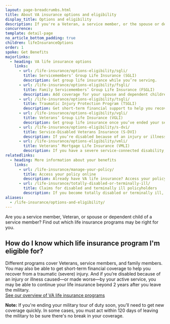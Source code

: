 ```yaml
---
layout: page-breadcrumbs.html
title: About VA insurance options and eligibility
display_title: Options and eligibility
description: If you're a Veteran, a service member, or the spouse or dependent child of a service member, find out which VA life insurance program may be right for you. If you're ending your active-duty service, in some cases you must act within 120 days of leaving the military to ensure no lapse in coverage.
concurrence:
template: detail-page
no_article_bottom_padding: true
children: lifeInsuranceOptions
order: 1
spoke: Get Benefits
majorlinks:
  - heading: VA life insurance options
    links:
      - url: /life-insurance/options-eligibility/sgli/
        title: Servicemembers’ Group Life Insurance (SGLI)
        description: Get group life insurance while you’re serving.
      - url: /life-insurance/options-eligibility/fsgli/
        title: Family Servicemembers’ Group Life Insurance (FSGLI)
        description: Add coverage for your spouse and dependent children (children who rely on you for financial support).
      - url: /life-insurance/options-eligibility/tsgli/
        title: Traumatic Injury Protection Program (TSGLI)
        description: Get short-term financial support to help you recover from a severe injury.
      - url: /life-insurance/options-eligibility/vgli/
        title: Veterans’ Group Life Insurance (VGLI)
        description: Get group life insurance once you’ve ended your service.
      - url: /life-insurance/options-eligibility/s-dvi/
        title: Service-Disabled Veterans Insurance (S-DVI)
        description: If you’re disabled because of an injury or illness caused—or made worse—by your active service, continue your life insurance beyond 2 years after you leave the military.
      - url: /life-insurance/options-eligibility/vmli/
        title: Veterans’ Mortgage Life Insurance (VMLI)
        description: If you have a severe service-connected disability, get mortgage protection insurance for a home that’s been adapted to meet your needs.
relatedlinks:
  - heading: More information about your benefits
    links:
      - url: /life-insurance/manage-your-policy/
        title: Access your policy online
        description: Already have VA life insurance? Access your policy online.
      - url: /life-insurance/totally-disabled-or-terminally-ill/
        title: Claims for disabled and terminally ill policyholders
        description: If you become totally disabled or terminally ill, find out if you can get certain benefits.
aliases:
  - /life-insurance/options-and-eligibility/
---
```


<div class="va-introtext">

Are you a service member, Veteran, or spouse or dependent child of a service member? Find out which life insurance programs may be right for you. <br>

</div>

## How do I know which life insurance program I'm eligible for?

Different programs cover Veterans, service members, and family members. You may also be able to get short-term financial coverage to help you recover from a traumatic (severe) injury. And if you’re disabled because of an injury or illness caused—or made worse—by your active service, you may be able to continue your life insurance beyond 2 years after you leave the military. <br>
[See our overview of VA life insurance programs](https://www.benefits.va.gov/insurance/overviewInsurance.html)<br>

**Note:** If you're ending your military tour of duty soon, you’ll need to get new coverage quickly. In some cases, you must act within 120 days of leaving the military to be sure there's no break in your coverage.



